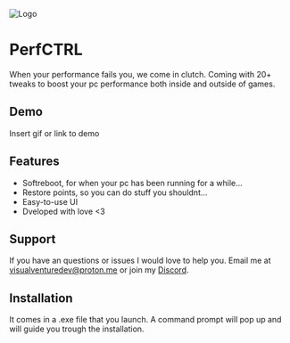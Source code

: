 
![Logo](https://i.imgur.com/KC7jW87.png)


# PerfCTRL

When your performance fails you, we come in clutch. Coming with 20+ tweaks to boost your pc performance both inside and outside of games.


## Demo

Insert gif or link to demo


## Features

- Softreboot, for when your pc has been running for a while...
- Restore points, so you can do stuff you shouldnt...
- Easy-to-use UI
- Dveloped with love <3


## Support

If you have an questions or issues I would love to help you. Email me at visualventuredev@proton.me or join my [Discord](https://discord.gg/GkhwF53JbF).


## Installation

It comes in a .exe file that you launch. A command prompt will pop up and will guide you trough the installation. 

    